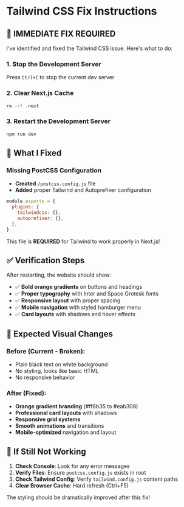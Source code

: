 # Tailwind CSS Fix Instructions

## 🚨 **IMMEDIATE FIX REQUIRED**

I've identified and fixed the Tailwind CSS issue. Here's what to do:

### **1. Stop the Development Server**
Press `Ctrl+C` to stop the current dev server

### **2. Clear Next.js Cache**
```bash
rm -rf .next
```

### **3. Restart the Development Server**
```bash
npm run dev
```

## 🔧 **What I Fixed**

### **Missing PostCSS Configuration**
- **Created** `/postcss.config.js` file
- **Added** proper Tailwind and Autoprefixer configuration

```javascript
module.exports = {
  plugins: {
    tailwindcss: {},
    autoprefixer: {},
  },
}
```

This file is **REQUIRED** for Tailwind to work properly in Next.js!

## ✅ **Verification Steps**

After restarting, the website should show:
- ✅ **Bold orange gradients** on buttons and headings
- ✅ **Proper typography** with Inter and Space Grotesk fonts
- ✅ **Responsive layout** with proper spacing
- ✅ **Mobile navigation** with styled hamburger menu
- ✅ **Card layouts** with shadows and hover effects

## 🎨 **Expected Visual Changes**

### Before (Current - Broken):
- Plain black text on white background
- No styling, looks like basic HTML
- No responsive behavior

### After (Fixed):
- **Orange gradient branding** (#ff6b35 to #eab308)
- **Professional card layouts** with shadows
- **Responsive grid systems**
- **Smooth animations** and transitions
- **Mobile-optimized** navigation and layout

## 🚨 **If Still Not Working**

1. **Check Console**: Look for any error messages
2. **Verify Files**: Ensure `postcss.config.js` exists in root
3. **Check Tailwind Config**: Verify `tailwind.config.js` content paths
4. **Clear Browser Cache**: Hard refresh (Ctrl+F5)

The styling should be dramatically improved after this fix!
